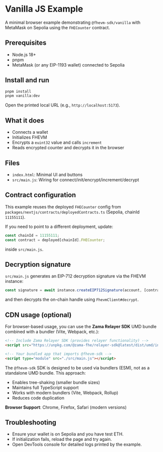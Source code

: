 # Vanilla JS Example

A minimal browser example demonstrating `@fhevm-sdk/vanilla` with MetaMask on Sepolia using the `FHECounter` contract.

## Prerequisites
- Node.js 18+
- pnpm
- MetaMask (or any EIP-1193 wallet) connected to Sepolia

## Install and run

```bash
pnpm install
pnpm vanilla:dev
```

Open the printed local URL (e.g., `http://localhost:5173`).

## What it does
- Connects a wallet
- Initializes FHEVM
- Encrypts a `euint32` value and calls `increment`
- Reads encrypted counter and decrypts it in the browser

## Files
- `index.html`: Minimal UI and buttons
- `src/main.js`: Wiring for connect/init/encrypt/increment/decrypt

## Contract configuration
This example reuses the deployed `FHECounter` config from `packages/nextjs/contracts/deployedContracts.ts` (Sepolia, chainId `11155111`).

If you need to point to a different deployment, update:
```js
const chainId = 11155111;
const contract = deployed[chainId].FHECounter;
```
inside `src/main.js`.

## Decryption signature
`src/main.js` generates an EIP-712 decryption signature via the FHEVM instance:
```js
const signature = await instance.createEIP712Signature(account, [contract.address], nowSec, durationDays);
```
and then decrypts the on-chain handle using `FhevmClient#decrypt`.

## CDN usage (optional)

For browser-based usage, you can use the **Zama Relayer SDK** UMD bundle combined with a bundler (Vite, Webpack, etc.):

```html
<!-- Include Zama Relayer SDK (provides relayer functionality) -->
<script src="https://unpkg.com/@zama-fhe/relayer-sdk@latest/dist/umd/index.js"></script>

<!-- Your bundled app that imports @fhevm-sdk -->
<script type="module" src="./src/main.js"></script>
```

The `@fhevm-sdk` SDK is designed to be used via bundlers (ESM), not as a standalone UMD bundle. This approach:
- Enables tree-shaking (smaller bundle sizes)
- Maintains full TypeScript support
- Works with modern bundlers (Vite, Webpack, Rollup)
- Reduces code duplication

**Browser Support**: Chrome, Firefox, Safari (modern versions)

## Troubleshooting
- Ensure your wallet is on Sepolia and you have test ETH.
- If initialization fails, reload the page and try again.
- Open DevTools console for detailed logs printed by the example.

